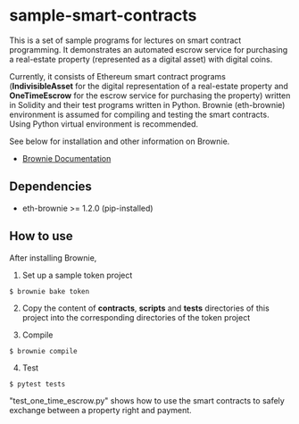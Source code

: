 sample-smart-contracts
===
This is a set of sample programs for lectures on smart contract programming. It demonstrates an automated escrow service for purchasing a real-estate property (represented as a digital asset) with digital coins.

Currently, it consists of Ethereum smart contract programs (**IndivisibleAsset** for the digital representation of a real-estate property and **OneTimeEscrow** for the escrow service for purchasing the property) written in Solidity and their test programs written in Python. Brownie (eth-brownie) environment is assumed for compiling and testing the smart contracts. Using Python virtual environment is recommended.

See below for installation and other information on Brownie.
* [Brownie Documentation](https://eth-brownie.readthedocs.io/en/stable/)

## Dependencies
* eth-brownie >= 1.2.0 (pip-installed)

## How to use
After installing Brownie,

1. Set up a sample token project
```
$ brownie bake token
```
2. Copy the content of **contracts**, **scripts** and **tests** directories of this project into the corresponding directories of the token project

3. Compile
```
$ brownie compile
```

4. Test
```
$ pytest tests
```
"test_one_time_escrow.py" shows how to use the smart contracts to safely exchange between a property right and payment.

